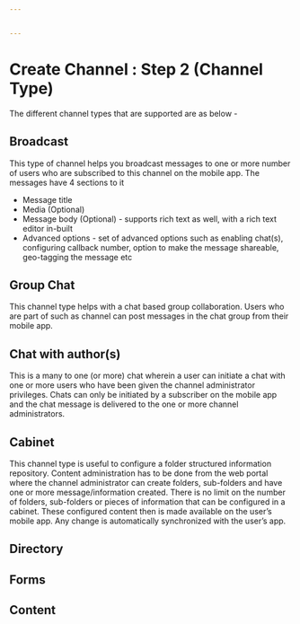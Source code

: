 ```yaml
---


---
```


<h1 id="create-channel--step-2-channel-type">Create Channel : Step 2 (Channel Type)</h1>
<p>The different channel types that are supported are as below -</p>
<h2 id="broadcast">Broadcast</h2>
<p>This type of channel helps you broadcast messages to one or more number of users who are subscribed to this channel on the mobile app. The messages have 4 sections to it</p>
<ul>
<li>Message title</li>
<li>Media (Optional)</li>
<li>Message body (Optional) - supports rich text as well, with a rich text editor in-built</li>
<li>Advanced options - set of advanced options such as enabling chat(s), configuring callback number, option to make the message shareable, geo-tagging the message etc</li>
</ul>
<h2 id="group-chat">Group Chat</h2>
<p>This channel type helps with a chat based group collaboration. Users who are part of such as channel can post messages in the chat group from their mobile app.</p>
<h2 id="chat-with-authors">Chat with author(s)</h2>
<p>This is a many to one (or more) chat wherein a user can initiate a chat with one or more users who have been given the channel administrator privileges. Chats can only be initiated by a subscriber on the mobile app and the chat message is delivered to the one or more channel administrators.</p>
<h2 id="cabinet">Cabinet</h2>
<p>This channel type is useful to configure a folder structured information repository. Content administration has to be done from the web portal where the channel administrator can create folders, sub-folders and have one or more message/information created. There is no limit on the number of folders, sub-folders or pieces of information that can be configured in a cabinet. These configured content then is made available on the user’s mobile app. Any change is automatically synchronized with the user’s app.</p>
<h2 id="directory">Directory</h2>
<h2 id="forms">Forms</h2>
<h2 id="content">Content</h2>

